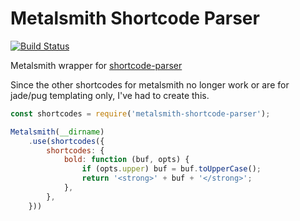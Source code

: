 # Metalsmith Shortcode Parser
[![Build Status](https://travis-ci.org/csmets/metalsmith-shortcode-parser.svg?branch=master)](https://travis-ci.org/csmets/metalsmith-shortcode-parser)

Metalsmith wrapper for [shortcode-parser](https://www.npmjs.com/package/shortcode-parser)

Since the other shortcodes for metalsmith no longer work or are for jade/pug
templating only, I've had to create this.

```javascript
const shortcodes = require('metalsmith-shortcode-parser');

Metalsmith(__dirname)
    .use(shortcodes({
        shortcodes: {
            bold: function (buf, opts) {
                if (opts.upper) buf = buf.toUpperCase();
                return '<strong>' + buf + '</strong>';
            },
        },
    }))
```

